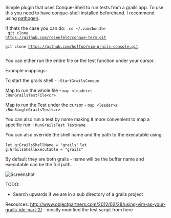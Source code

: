 Simple plugin that uses Conque-Shell to run tests from a grails app. To use this
you need to have conque-shell installed beforehand. I recommend using [pathogen](https://github.com/tpope/vim-pathogen "Pathogen").

If thats the case you can do:
<code>
cd ~/.vim/bundle<br>
git clone https://github.com/rosenfeld/conque-term.git<br>
git clone https://github.com/hoffoo/vim-grails-console.git<br>
</code>

You can either run the entire file or the test function under your cursor. 

Example mappings:

To start the grails shell - 
<code>:StartGrailsConque</code>

Map to run the whole file - 
<code>map \<leader>t :RunGrailsTestFile\<cr></code>

Map to run the Test under the cursor -
<code>map \<leader>s :RunSingleGrailsTest\<cr></code>

You can also run a test by name making it more convenient to map a specific run:
<code>:RunGrailsTest TestName</code>

You can also override the shell name and the path to the executable using:

<code>let g:GrailsShellName = "grails"</code>
<code>let g:GrailsShellExecutable = "grails"</code>

By default they are both grails - name will be the buffer name and executable
can be the full path.

![Screenshot](http://i.imgur.com/eOxz0d3.png)

TODO:

- Search upwards if we are in a sub directory of a grails project

Resources:
http://www.objectpartners.com/2012/02/28/using-vim-as-your-grails-ide-part-2/ - mostly modified the test script from here
